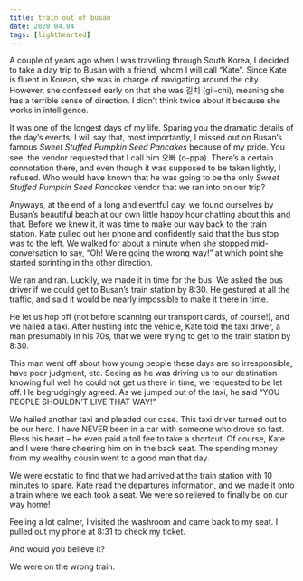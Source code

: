 ```yaml
---
title: train out of busan
date: 2020.04.04
tags: [lighthearted]
---
```


A couple of years ago when I was traveling through South Korea, I decided to take a day trip to Busan with a friend, whom I will call “Kate”. Since Kate is fluent in Korean, she was in charge of navigating around the city. However, she confessed early on that she was 길치 (gil-chi), meaning she has a terrible sense of direction. I didn’t think twice about it because she works in intelligence.

It was one of the longest days of my life. Sparing you the dramatic details of the day’s events, I will say that, most importantly, I missed out on Busan’s famous _Sweet Stuffed Pumpkin Seed Pancakes_ because of my pride. You see, the vendor requested that I call him 오빠 (o-ppa). There’s a certain connotation there, and even though it was supposed to be taken lightly, I refused. Who would have known that he was going to be the only _Sweet Stuffed Pumpkin Seed Pancakes_ vendor that we ran into on our trip?

Anyways, at the end of a long and eventful day, we found ourselves by Busan’s beautiful beach at our own little happy hour chatting about this and that. Before we knew it, it was time to make our way back to the train station. Kate pulled out her phone and confidently said that the bus stop was to the left. We walked for about a minute when she stopped mid-conversation to say, “Oh! We’re going the wrong way!” at which point she started sprinting in the other direction.

We ran and ran. Luckily, we made it in time for the bus. We asked the bus driver if we could get to Busan’s train station by 8:30. He gestured at all the traffic, and said it would be nearly impossible to make it there in time.

He let us hop off (not before scanning our transport cards, of course!), and we hailed a taxi. After hustling into the vehicle, Kate told the taxi driver, a man presumably in his 70s, that we were trying to get to the train station by 8:30.

This man went off about how young people these days are so irresponsible, have poor judgment, etc. Seeing as he was driving us to our destination knowing full well he could not get us there in time, we requested to be let off. He begrudgingly agreed. As we jumped out of the taxi, he said “YOU PEOPLE SHOULDN’T LIVE THAT WAY!”

We hailed another taxi and pleaded our case. This taxi driver turned out to be our hero. I have NEVER been in a car with someone who drove so fast. Bless his heart – he even paid a toll fee to take a shortcut. Of course, Kate and I were there cheering him on in the back seat. The spending money from my wealthy cousin went to a good man that day.

We were ecstatic to find that we had arrived at the train station with 10 minutes to spare. Kate read the departures information, and we made it onto a train where we each took a seat. We were so relieved to finally be on our way home!

Feeling a lot calmer, I visited the washroom and came back to my seat. I pulled out my phone at 8:31 to check my ticket.

And would you believe it?

We were on the wrong train.